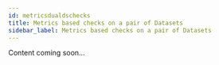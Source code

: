 ```yaml
---
id: metricsdualdschecks
title: Metrics based checks on a pair of Datasets
sidebar_label: Metrics based checks on a pair of Datasets
---
```

Content coming soon...